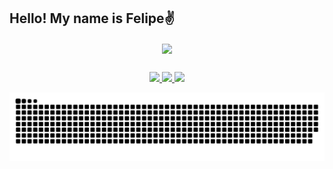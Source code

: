 ## Hello! My name is Felipe✌️

<div align="center">
  <a href="https://github.com/anuraghazra/github-readme-stats">
    <img height=200 align="center" src="https://github-readme-stats-cerbonxd.vercel.app/api?username=CerbonXD&show_icons=true&include_all_commits=true&theme=ayu-mirage&bg_color=00000000&hide_border=true"/>
  </a>
</div>

##

<div align="center">
  <a href="https://twitter.com/Cerbon_XD" target="_blank">
    <img src="https://img.shields.io/badge/-Twitter-4099ea?style=for-the-badge&logo=twitter&logoColor=white" target="_blank">
  </a>
  
  <a href="https://www.instagram.com/felipe_cerboncini" target="_blank">
    <img src="https://img.shields.io/badge/-Instagram-%23E4405F?style=for-the-badge&logo=instagram&logoColor=white" target="_blank">
  </a>
  
  <a href="mailto:felipecerboncinix@gmail.com">
    <img src="https://img.shields.io/badge/-Gmail-%23333?style=for-the-badge&logo=gmail&logoColor=white" target="_blank">
  </a>
</div>

![snake gif](https://github.com/CerbonXD/CerbonXD/blob/output/github-contribution-grid-snake.svg)
